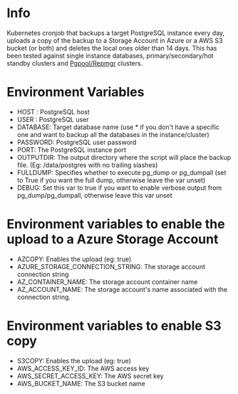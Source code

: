 # Info
Kubernetes cronjob that backups a target PostgreSQL instance every day, uploads a copy of the backup to a Storage Account in Azure or a AWS S3 bucket (or both) and deletes the local ones older than 14 days. This has been tested against single instance databases, primary/secondary/hot standby clusters and [Pgpool/Repmgr](https://github.com/bitnami/bitnami-docker-postgresql-repmgr) clusters.

# Environment Variables
* HOST : PostgreSQL host
* USER : PostgreSQL user
* DATABASE: Target database name (use * if you don't have a specific one and want to backup all the databases in the instance/cluster)
* PASSWORD: PostgreSQL user password
* PORT: The PostgreSQL instance port
* OUTPUTDIR: The output directory where the script will place the backup file. (Eg: /data/postgres with no trailing slashes)
* FULLDUMP: Specifies whether to execute pg_dump or pg_dumpall (set to True if you want the full dump, otherwise leave the var unset)
* DEBUG: Set this var to true if you want to enable verbose output from pg_dump/pg_dumpall, otherwise leave this var unset

# Environment variables to enable the upload to a Azure Storage Account
* AZCOPY: Enables the upload (eg: true)
* AZURE_STORAGE_CONNECTION_STRING: The storage account connection string
* AZ_CONTAINER_NAME: The storage account container name
* AZ_ACCOUNT_NAME: The storage account's name associated with the connection string.

# Environment variables to enable S3 copy 
* S3COPY: Enables the upload (eg: true)
* AWS_ACCESS_KEY_ID: The AWS access key 
* AWS_SECRET_ACCESS_KEY: The AWS secret key
* AWS_BUCKET_NAME: The S3 bucket name
